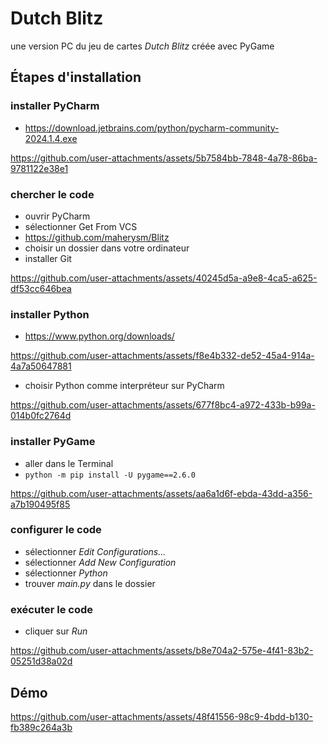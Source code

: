 # Dutch Blitz
une version PC du jeu de cartes *Dutch Blitz* créée avec PyGame 

## Étapes d'installation
### installer PyCharm
- https://download.jetbrains.com/python/pycharm-community-2024.1.4.exe
  
https://github.com/user-attachments/assets/5b7584bb-7848-4a78-86ba-9781122e38e1

### chercher le code
- ouvrir PyCharm
- sélectionner Get From VCS
- https://github.com/maherysm/Blitz
- choisir un dossier dans votre ordinateur
- installer Git

https://github.com/user-attachments/assets/40245d5a-a9e8-4ca5-a625-df53cc646bea

### installer Python
- https://www.python.org/downloads/

https://github.com/user-attachments/assets/f8e4b332-de52-45a4-914a-4a7a50647881

- choisir Python comme interpréteur sur PyCharm

https://github.com/user-attachments/assets/677f8bc4-a972-433b-b99a-014b0fc2764d

### installer PyGame
- aller dans le Terminal
- `python -m pip install -U pygame==2.6.0`

https://github.com/user-attachments/assets/aa6a1d6f-ebda-43dd-a356-a7b190495f85

### configurer le code
- sélectionner *Edit Configurations...*
- sélectionner *Add New Configuration*
- sélectionner *Python*
- trouver *main.py* dans le dossier

### exécuter le code
- cliquer sur *Run*

https://github.com/user-attachments/assets/b8e704a2-575e-4f41-83b2-05251d38a02d

## Démo

https://github.com/user-attachments/assets/48f41556-98c9-4bdd-b130-fb389c264a3b



